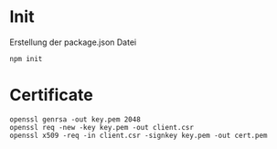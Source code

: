 # Init
Erstellung der  package.json Datei
```
npm init
```

# Certificate

```
openssl genrsa -out key.pem 2048
openssl req -new -key key.pem -out client.csr
openssl x509 -req -in client.csr -signkey key.pem -out cert.pem
```